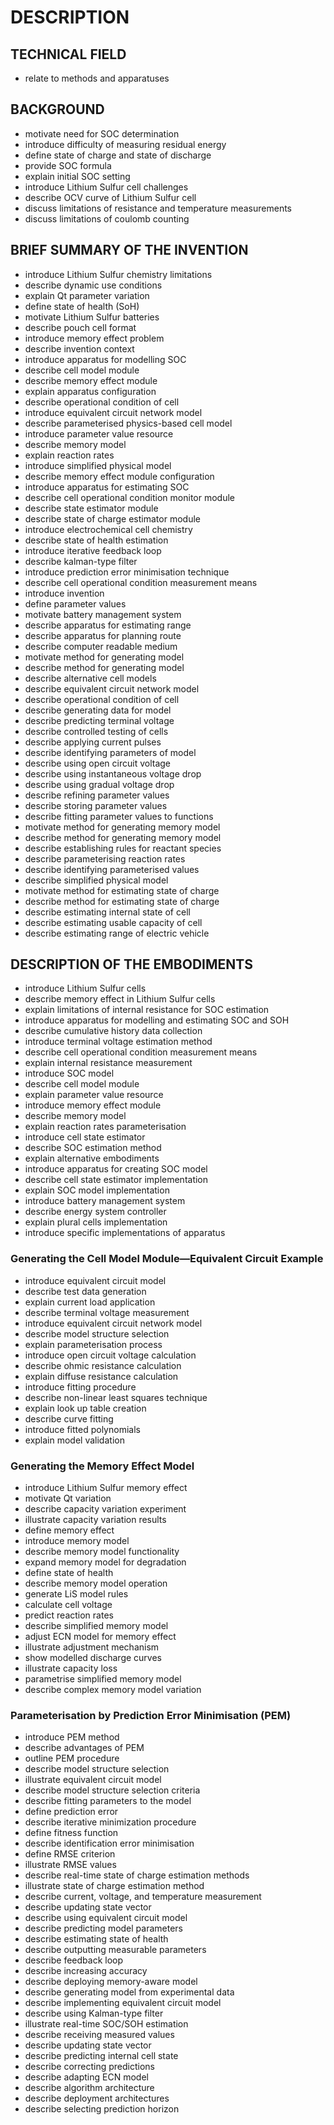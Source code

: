 # DESCRIPTION

## TECHNICAL FIELD

- relate to methods and apparatuses

## BACKGROUND

- motivate need for SOC determination
- introduce difficulty of measuring residual energy
- define state of charge and state of discharge
- provide SOC formula
- explain initial SOC setting
- introduce Lithium Sulfur cell challenges
- describe OCV curve of Lithium Sulfur cell
- discuss limitations of resistance and temperature measurements
- discuss limitations of coulomb counting

## BRIEF SUMMARY OF THE INVENTION

- introduce Lithium Sulfur chemistry limitations
- describe dynamic use conditions
- explain Qt parameter variation
- define state of health (SoH)
- motivate Lithium Sulfur batteries
- describe pouch cell format
- introduce memory effect problem
- describe invention context
- introduce apparatus for modelling SOC
- describe cell model module
- describe memory effect module
- explain apparatus configuration
- describe operational condition of cell
- introduce equivalent circuit network model
- describe parameterised physics-based cell model
- introduce parameter value resource
- describe memory model
- explain reaction rates
- introduce simplified physical model
- describe memory effect module configuration
- introduce apparatus for estimating SOC
- describe cell operational condition monitor module
- describe state estimator module
- describe state of charge estimator module
- introduce electrochemical cell chemistry
- describe state of health estimation
- introduce iterative feedback loop
- describe kalman-type filter
- introduce prediction error minimisation technique
- describe cell operational condition measurement means
- introduce invention
- define parameter values
- motivate battery management system
- describe apparatus for estimating range
- describe apparatus for planning route
- describe computer readable medium
- motivate method for generating model
- describe method for generating model
- describe alternative cell models
- describe equivalent circuit network model
- describe operational condition of cell
- describe generating data for model
- describe predicting terminal voltage
- describe controlled testing of cells
- describe applying current pulses
- describe identifying parameters of model
- describe using open circuit voltage
- describe using instantaneous voltage drop
- describe using gradual voltage drop
- describe refining parameter values
- describe storing parameter values
- describe fitting parameter values to functions
- motivate method for generating memory model
- describe method for generating memory model
- describe establishing rules for reactant species
- describe parameterising reaction rates
- describe identifying parameterised values
- describe simplified physical model
- motivate method for estimating state of charge
- describe method for estimating state of charge
- describe estimating internal state of cell
- describe estimating usable capacity of cell
- describe estimating range of electric vehicle

## DESCRIPTION OF THE EMBODIMENTS

- introduce Lithium Sulfur cells
- describe memory effect in Lithium Sulfur cells
- explain limitations of internal resistance for SOC estimation
- introduce apparatus for modelling and estimating SOC and SOH
- describe cumulative history data collection
- introduce terminal voltage estimation method
- describe cell operational condition measurement means
- explain internal resistance measurement
- introduce SOC model
- describe cell model module
- explain parameter value resource
- introduce memory effect module
- describe memory model
- explain reaction rates parameterisation
- introduce cell state estimator
- describe SOC estimation method
- explain alternative embodiments
- introduce apparatus for creating SOC model
- describe cell state estimator implementation
- explain SOC model implementation
- introduce battery management system
- describe energy system controller
- explain plural cells implementation
- introduce specific implementations of apparatus

### Generating the Cell Model Module—Equivalent Circuit Example

- introduce equivalent circuit model
- describe test data generation
- explain current load application
- describe terminal voltage measurement
- introduce equivalent circuit network model
- describe model structure selection
- explain parameterisation process
- introduce open circuit voltage calculation
- describe ohmic resistance calculation
- explain diffuse resistance calculation
- introduce fitting procedure
- describe non-linear least squares technique
- explain look up table creation
- describe curve fitting
- introduce fitted polynomials
- explain model validation

### Generating the Memory Effect Model

- introduce Lithium Sulfur memory effect
- motivate Qt variation
- describe capacity variation experiment
- illustrate capacity variation results
- define memory effect
- introduce memory model
- describe memory model functionality
- expand memory model for degradation
- define state of health
- describe memory model operation
- generate LiS model rules
- calculate cell voltage
- predict reaction rates
- describe simplified memory model
- adjust ECN model for memory effect
- illustrate adjustment mechanism
- show modelled discharge curves
- illustrate capacity loss
- parametrise simplified memory model
- describe complex memory model variation

### Parameterisation by Prediction Error Minimisation (PEM)

- introduce PEM method
- describe advantages of PEM
- outline PEM procedure
- describe model structure selection
- illustrate equivalent circuit model
- describe model structure selection criteria
- describe fitting parameters to the model
- define prediction error
- describe iterative minimization procedure
- define fitness function
- describe identification error minimisation
- define RMSE criterion
- illustrate RMSE values
- describe real-time state of charge estimation methods
- illustrate state of charge estimation method
- describe current, voltage, and temperature measurement
- describe updating state vector
- describe using equivalent circuit model
- describe predicting model parameters
- describe estimating state of health
- describe outputting measurable parameters
- describe feedback loop
- describe increasing accuracy
- describe deploying memory-aware model
- describe generating model from experimental data
- describe implementing equivalent circuit model
- describe using Kalman-type filter
- illustrate real-time SOC/SOH estimation
- describe receiving measured values
- describe updating state vector
- describe predicting internal cell state
- describe correcting predictions
- describe adapting ECN model
- describe algorithm architecture
- describe deployment architectures
- describe selecting prediction horizon

